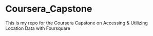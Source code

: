 # Coursera_Capstone
This is my repo for the Coursera Capstone on Accessing &amp; Utilizing Location Data with Foursquare
